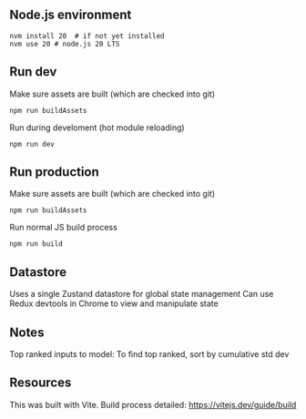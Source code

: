 ## Node.js environment

```
nvm install 20  # if not yet installed
nvm use 20 # node.js 20 LTS
```

## Run dev

Make sure assets are built (which are checked into git)

```
npm run buildAssets
```

Run during develoment (hot module reloading)

```
npm run dev
```

## Run production

Make sure assets are built (which are checked into git)

```
npm run buildAssets
```

Run normal JS build process

```
npm run build
```

## Datastore

Uses a single Zustand datastore for global state management
Can use Redux devtools in Chrome to view and manipulate state

## Notes

Top ranked inputs to model: To find top ranked, sort by cumulative std dev

## Resources

This was built with Vite.
Build process detailed: https://vitejs.dev/guide/build
